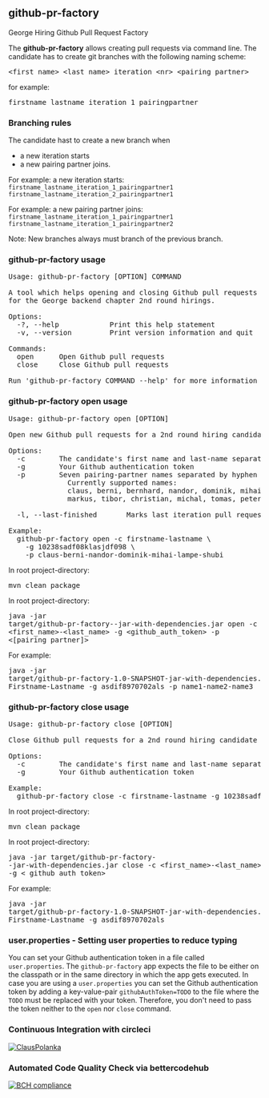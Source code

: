 ## github-pr-factory
George Hiring Github Pull Request Factory

The **github-pr-factory** allows creating pull requests via command line.
The candidate has to create git branches with the following naming scheme: 
<pre><span><</span>first_name>_<span><</span>last_name>_iteration_<span><</span>nr>_<span><</span>pairing_partner></pre>
for example: <pre>firstname_lastname_iteration_1_pairingpartner</pre>

### Branching rules
The candidate hast to create a new branch when
- a new iteration starts
- a new pairing partner joins.

For example: a new iteration starts:<br />
`firstname_lastname_iteration_1_pairingpartner1`<br />
`firstname_lastname_iteration_2_pairingpartner1`<br />

For example: a new pairing partner joins:<br />
`firstname_lastname_iteration_1_pairingpartner1`<br />
`firstname_lastname_iteration_1_pairingpartner2`<br />

Note: New branches always must branch of the previous branch.

### github-pr-factory usage

<pre>
Usage: github-pr-factory [OPTION] COMMAND

A tool which helps opening and closing Github pull requests
for the George backend chapter 2nd round hirings.

Options:
  -?, --help			Print this help statement
  -v, --version			Print version information and quit

Commands:
  open		Open Github pull requests
  close		Close Github pull requests

Run 'github-pr-factory COMMAND --help' for more information on a command.
</pre>

### github-pr-factory open usage

<pre>
Usage: github-pr-factory open [OPTION]

Open new Github pull requests for a 2nd round hiring candidate

Options:
  -c		The candidate's first name and last-name separated by hyphen
  -g		Your Github authentication token
  -p		Seven pairing-partner names separated by hyphen
    		  Currently supported names:
    		  claus, berni, bernhard, nandor, dominik, mihai, lampe, shubi
    		  markus, tibor, christian, michal, tomas, peter, martin, john, andrej

  -l, --last-finished		Marks last iteration pull request with '[PR]' as finished

Example:
  github-pr-factory open -c firstname-lastname \
    -g 10238sadf08klasjdf098 \
    -p claus-berni-nandor-dominik-mihai-lampe-shubi
</pre>

In root project-directory: <pre>mvn clean package</pre>

In root project-directory: <pre>java -jar target/github-pr-factory-<version>-jar-with-dependencies.jar open -c <first_name>-<last_name> -g <github_auth_token> -p <[pairing_partner]></pre> 

For example: <pre>java -jar target/github-pr-factory-1.0-SNAPSHOT-jar-with-dependencies.jar open -c Firstname-Lastname -g asdif8970702als -p name1-name2-name3</pre>

### github-pr-factory close usage

<pre>
Usage: github-pr-factory close [OPTION]

Close Github pull requests for a 2nd round hiring candidate

Options:
  -c		The candidate's first name and last-name separated by hyphen
  -g		Your Github authentication token

Example:
  github-pr-factory close -c firstname-lastname -g 10238sadf08klasjdf098
</pre>

In root project-directory: <pre>mvn clean package</pre>
In root project-directory: <pre>java -jar target/github-pr-factory-<version> -jar-with-dependencies.jar close -c <first_name>-<last_name> -g < github_auth_token></pre> For example: <pre>java -jar target/github-pr-factory-1.0-SNAPSHOT-jar-with-dependencies.jar close -c Firstname-Lastname -g asdif8970702als</pre>

### user.properties - Setting user properties to reduce typing

You can set your Github authentication token in a file called `user.properties`. The `github-pr-factory` app expects the file to be either on the classpath or in the same directory in which the app gets executed. In case you are using a `user.properties` you can set the Github authentication token by adding a key-value-pair `githubAuthToken=TODO` to the file where the `TODO` must be replaced with your token. Therefore, you don't need to pass the token neither to the `open` nor `close` command.

### Continuous Integration with circleci

[![ClausPolanka](https://circleci.com/gh/ClausPolanka/github-pr-factory.svg?style=svg)](https://app.circleci.com/pipelines/github/ClausPolanka/github-pr-factory)
### Automated Code Quality Check via bettercodehub

[![BCH compliance](https://bettercodehub.com/edge/badge/ClausPolanka/github-pr-factory?branch=master)](https://bettercodehub.com/)
